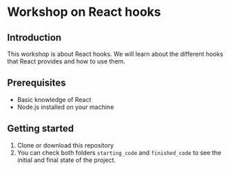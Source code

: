 # Workshop on React hooks

## Introduction

This workshop is about React hooks. We will learn about the different hooks that React provides and how to use them.

## Prerequisites

- Basic knowledge of React
- Node.js installed on your machine

## Getting started

1. Clone or download this repository
2. You can check both folders `starting_code` and `finished_code` to see the initial and final state of the project.
